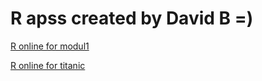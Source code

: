 # R apss created by David B =)

[R online for modul1](https://cdn.datacamp.com/dcl-react-prod/example.html)

[R online for titanic](https://rdrr.io/snippets/)

